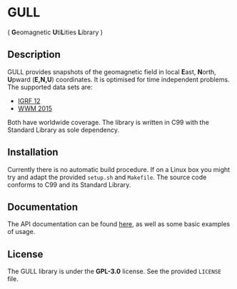 # GULL
( **G**eomagnetic **U**ti**L**ities **L**ibrary )

## Description

GULL provides snapshots of the geomagnetic field in local **E**ast,
**N**orth, **U**pward (**E,N,U**) coordinates. It is optimised for time
independent problems. The supported data sets are:

* [IGRF 12](http://www.ngdc.noaa.gov/IAGA/vmod/igrf.html)
* [WWM 2015](https://www.ngdc.noaa.gov/geomag/WMM/DoDWMM.shtml)

Both have worldwide coverage. The library is written in C99 with the Standard
Library as sole dependency.

## Installation

Currently there is no automatic build procedure. If on a Linux box you might
try and adapt the provided `setup.sh` and `Makefile`. The source code conforms
to C99 and its Standard Library.

## Documentation

The API documentation can be found [here](https://niess.github.io/gull/docs/index.html#HEAD),
as well as some basic examples of usage.

## License
The GULL library is  under the **GPL-3.0** license. See the provided
`LICENSE` file.
